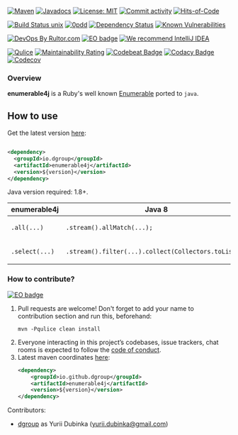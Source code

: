 [![Maven](https://img.shields.io/maven-central/v/io.github.dgroup/enumerable4j.svg)](https://mvnrepository.com/artifact/io.github.dgroup/enumerable4j)
[![Javadocs](http://www.javadoc.io/badge/io.github.dgroup/enumerable4j.svg)](http://www.javadoc.io/doc/io.github.dgroup/enumerable4j)
[![License: MIT](https://img.shields.io/github/license/mashape/apistatus.svg)](./license.txt)
[![Commit activity](https://img.shields.io/github/commit-activity/y/dgroup/enumerable4j.svg?style=flat-square)](https://github.com/dgroup/enumerable4j/graphs/commit-activity)
[![Hits-of-Code](https://hitsofcode.com/github/dgroup/enumerable4j)](https://hitsofcode.com/view/github/dgroup/enumerable4j)

[![Build Status unix](https://github.com/dgroup/enumerable4j/workflows/Build/badge.svg)](https://github.com/dgroup/enumerable4j/actions)
[![0pdd](http://www.0pdd.com/svg?name=dgroup/enumerable4j)](http://www.0pdd.com/p?name=dgroup/enumerable4j)
[![Dependency Status](https://requires.io/github/dgroup/enumerable4j/requirements.svg?branch=master)](https://requires.io/github/dgroup/enumerable4j/requirements/?branch=master)
[![Known Vulnerabilities](https://snyk.io/test/github/dgroup/enumerable4j/badge.svg)](https://snyk.io/org/dgroup/project/4a9f3433-7da5-4c24-985e-ee1d3077c458/?tab=dependencies&vulns=vulnerable)

[![DevOps By Rultor.com](http://www.rultor.com/b/dgroup/enumerable4j)](http://www.rultor.com/p/dgroup/enumerable4j)
[![EO badge](http://www.elegantobjects.org/badge.svg)](http://www.elegantobjects.org/#principles)
[![We recommend IntelliJ IDEA](http://www.elegantobjects.org/intellij-idea.svg)](https://www.jetbrains.com/idea/)

[![Qulice](https://img.shields.io/badge/qulice-passed-blue.svg)](http://www.qulice.com/)
[![Maintainability Rating](https://sonarcloud.io/api/project_badges/measure?project=dgroup_enumerable4j&metric=sqale_rating)](https://sonarcloud.io/dashboard?id=dgroup_enumerable4j)
[![Codebeat Badge](https://codebeat.co/badges/ef2fc64b-b2cf-4cc5-8b01-c9b4baaae87a)](https://codebeat.co/projects/github-com-dgroup-enumerable4j-master)
[![Codacy Badge](https://app.codacy.com/project/badge/Grade/eb956780f5b34519ac193c204062acae)](https://www.codacy.com/gh/dgroup/enumerable4j/dashboard?utm_source=github.com&amp;utm_medium=referral&amp;utm_content=dgroup/enumerable4j&amp;utm_campaign=Badge_Grade)
[![Codecov](https://codecov.io/gh/dgroup/enumerable4j/branch/master/graph/badge.svg)](https://codecov.io/gh/dgroup/enumerable4j)

### Overview

**enumerable4j** is a Ruby's well known [Enumerable](https://ruby-doc.org/core-2.6/Enumerable.html)
ported to `java`.

## How to use

Get the latest version [here](https://github.com/dgroup/enumerable4j/releases):

```xml

<dependency>
  <groupId>io.dgroup</groupId>
  <artifactId>enumerable4j</artifactId>
  <version>${version}</version>
</dependency>
```

Java version required: 1.8+.

enumerable4j | Java 8 | [cactoos](https://github.com/yegor256/cactoos)
------ | ------ | ------ |
`.all(...)` | `.stream().allMatch(...);` | `new And<>(..., ...).value()`
`.select(...)` | `.stream().filter(...).collect(Collectors.toList())` | `new Filtered<>(..., ...)`

### How to contribute?

[![EO badge](http://www.elegantobjects.org/badge.svg)](http://www.elegantobjects.org/#principles)

1. Pull requests are welcome! Don't forget to add your name to contribution section and run this,
   beforehand:
    ```
    mvn -Pqulice clean install
    ```
2. Everyone interacting in this project’s codebases, issue trackers, chat rooms is expected to
   follow the [code of conduct](.github/CODE_OF_CONDUCT.md).
3. Latest maven coordinates [here](https://github.com/dgroup/enumerable4j/releases):
    ```xml
    <dependency>
        <groupId>io.github.dgroup</groupId>
        <artifactId>enumerable4j</artifactId>
        <version>${version}</version>
    </dependency>
    ```

Contributors:

* [dgroup](https://github.com/dgroup) as Yurii
  Dubinka ([yurii.dubinka@gmail.com](mailto:yurii.dubinka@gmail.com))
